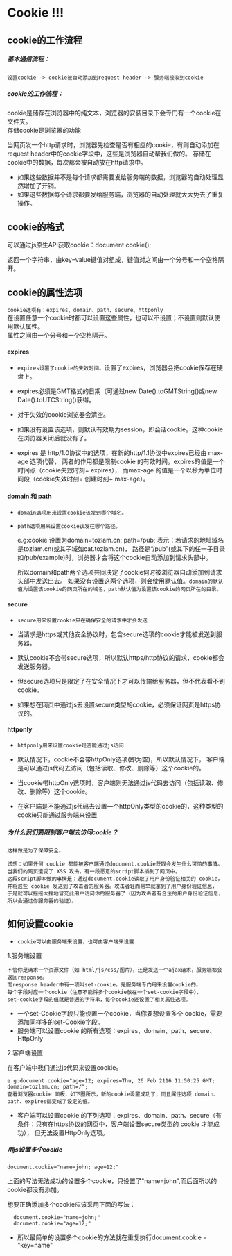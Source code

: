 # Cookie !!!
## cookie的工作流程
##### 基本通信流程：
 
    设置cookie -> cookie被自动添加到request header -> 服务端接收到cookie
 

##### cookie的工作流程：
  
  cookie是储存在浏览器中的纯文本，浏览器的安装目录下会专门有一个cookie在文件夹。<br>存储cookie是浏览器的功能
  
  当网页发一个http请求时，浏览器先检查是否有相应的cookie，有则自动添加在request header中的cookie字段中，这些是浏览器自动帮我们做的。
  存储在cookie中的数据，每次都会被自动放在http请求中。
  - 如果这些数据并不是每个请求都需要发给服务端的数据，浏览器的自动处理显然增加了开销。
  - 如果这些数据每个请求都要发给服务端，浏览器的自动处理就大大免去了重复操作。
  ## cookie的格式
  可以通过js原生API获取cookie：document.cookie();
  
  返回一个字符串，由key=value键值对组成，键值对之间由一个分号和一个空格隔开。
  
  ## cookie的属性选项
  `cookie选项有：expires、domain、path、secure、httponly`
  <br>在设置任意一个cookie时都可以设置这些属性，也可以不设置；不设置则默认使用默认属性。<br>属性之间由一个分号和一个空格隔开。
  
#### expires
- `expires设置了cookie的失效时间。`设置了expires，浏览器会把cookie保存在硬盘上。
- expires必须是GMT格式的日期（可通过new Date().toGMTString()或new Date().toUTCString()获得。

- 对于失效的cookie浏览器会清空。
- 如果没有设置该选项，则默认有效期为session，即会话cookie。这种cookie在浏览器关闭后就没有了。

- expires 是 http/1.0协议中的选项，在新的http/1.1协议中expires已经由 max-age 选项代替，
两者的作用都是限制cookie 的有效时间。expires的值是一个时间点（cookie失效时刻= expires），
而max-age 的值是一个以秒为单位时间段（cookie失效时刻= 创建时刻+ max-age）。

#### domain 和 path
- `domain选项用来设置cookie该发到哪个域名。`<br>

- `path选项用来设置cookie该发往哪个路径。`

    e.g:cookie 设置为domain=tozlam.cn; path=/pub; 
    表示：若请求的地址域名是tozlam.cn(或其子域如cat.tozlam.cn)，
    路径是“/pub”(或其下的任一子目录如/pub/example)时，浏览器才会将这个cookie自动添加到请求头部中。
    
  所以domain和path两个选项共同决定了cookie何时被浏览器自动添加到请求头部中发送出去。 如果没有设置这两个选项，则会使用默认值。`domain的默认值为设置该cookie的网页所在的域名，path默认值为设置该cookie的网页所在的目录。`
  
#### secure 
- `secure用来设置cookie只在确保安全的请求中才会发送`
  
- 当请求是https或其他安全协议时，包含secure选项的cookie才能被发送到服务器。
- 默认cookie不会带secure选项，所以默认https/http协议的请求，cookie都会发送服务器。
- 但secure选项只是限定了在安全情况下才可以传输给服务器，但不代表看不到cookie。

- 如果想在网页中通过js去设置secure类型的cookie，必须保证网页是https协议的。

#### httponly
- `httponly用来设置cookie是否能通过js访问`

- 默认情况下，cookie不会带httpOnly选项(即为空)，所以默认情况下，
客户端是可以通过js代码去访问（包括读取、修改、删除等）这个cookie的。
- 当cookie带httpOnly选项时，客户端则无法通过js代码去访问（包括读取、修改、删除等）这个cookie。

- 在客户端是不能通过js代码去设置一个httpOnly类型的cookie的，这种类型的cookie只能通过服务端来设置

##### 为什么我们要限制客户端去访问cookie？
 `这样做是为了保障安全。`

    试想：如果任何 cookie 都能被客户端通过document.cookie获取会发生什么可怕的事情。
    当我们的网页遭受了 XSS 攻击，有一段恶意的script脚本插到了网页中。
    这段script脚本做的事情是：通过document.cookie读取了用户身份验证相关的 cookie，
    并将这些 cookie 发送到了攻击者的服务器。攻击者轻而易举就拿到了用户身份验证信息，
    于是就可以摇摇大摆地冒充此用户访问你的服务器了（因为攻击者有合法的用户身份验证信息，所以会通过你服务器的验证）。
    
## 如何设置cookie
- `cookie可以由服务端来设置，也可由客户端来设置`

1.服务端设置

    不管你是请求一个资源文件（如 html/js/css/图片），还是发送一个ajax请求，服务端都会返回response。
    而response header中有一项叫set-cookie，是服务端专门用来设置cookie的。
    每个字段对应一个cookie（注意不能将多个cookie放在一个set-cookie字段中），
    set-cookie字段的值就是普通的字符串，每个cookie还设置了相关属性选项。
- 一个set-Cookie字段只能设置一个cookie，当你要想设置多个 cookie，需要添加同样多的set-Cookie字段。
- 服务端可以设置cookie 的所有选项：expires、domain、path、secure、HttpOnly
    
2.客户端设置

在客户端中我们通过js代码来设置cookie。

    e.g:document.cookie="age=12; expires=Thu, 26 Feb 2116 11:50:25 GMT; domain=tozlam.cn; path=/";
    查看浏览器cookie 面板，如下图所示，新的cookie设置成功了，而且属性选项 domain、path、expires都变成了设定的值。
- 客户端可以设置cookie 的下列选项：expires、domain、path、secure（有条件：只有在https协议的网页中，客户端设置secure类型的 cookie 才能成功），
但无法设置HttpOnly选项。

##### 用js设置多个cookie
    document.cookie="name=john; age=12;"
  上面的写法无法成功的设置多个cookie，只设置了"name=john",而后面所以的cookie都没有添加。
   
   想要正确添加多个cookie应该采用下面的写法：
      
      document.cookie="name=john;"
      document.cookie="age=12;"
      
- 所以最简单的设置多个cookie的方法就在重复执行document.cookie = "key=name" 